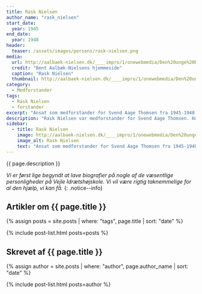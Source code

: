 ```yaml
---
title: Rask Nielsen
author_name: "rask_nielsen"
start_date: 
  year: 1945
end_date:
  year: 1948
header:
  teaser: /assets/images/persons/rask-nielsen.png
media: 
  url: http://aalbaek-nielsen.dk/____impro/1/onewebmedia/Den%20unge%20Rask%20Nielsen.jpg?etag=W%2F%222b07-58f8ca6a%22&sourceContentType=image%2Fjpeg&ignoreAspectRatio&resize=136%2B200&extract=0%2B0%2B136%2B200&quality=85
  credit: "Bent Aalbæk-Nielsens hjemmeside"
  caption: "Rask Nielsen"
  thumbnail: http://aalbaek-nielsen.dk/____impro/1/onewebmedia/Den%20unge%20Rask%20Nielsen.jpg?etag=W%2F%222b07-58f8ca6a%22&sourceContentType=image%2Fjpeg&ignoreAspectRatio&resize=136%2B200&extract=0%2B0%2B136%2B200&quality=85
category:
  - Medforstander
tags:
  - Rask Nielsen
  - forstander
excerpt: "Ansat som medforstander for Svend Aage Thomsen fra 1945-1948. Han kom fra en stilling som lærer på Ollerup Gymnastikhøjskole, som blev okkuperet af tyskerne. I 1948 tog Rask tilbage til Ollerup."
description: "Rask Nielsen var medforstander for Svend Aage Thomsen. Han kom fra en stilling som lærer på Ollerup Gymnastikhøjskole. Fra 1944 blev Ollerup Gymnastiskhøjskole også okkuperet af tyskerne. I 1948 tog Rask tilbage til Ollerup. Herfra var Svend Aage Nielsen godkendt som eneforstander."
sidebar:
  - title: Rask Nielsen
    image: http://aalbaek-nielsen.dk/____impro/1/onewebmedia/Den%20unge%20Rask%20Nielsen.jpg?etag=W%2F%222b07-58f8ca6a%22&sourceContentType=image%2Fjpeg&ignoreAspectRatio&resize=136%2B200&extract=0%2B0%2B136%2B200&quality=85
    image_alt: Rask Nielsen
    text: "Ansat som medforstander for Svend Aage Thomsen fra 1945-1948. Han kom fra en stilling som lærer på Ollerup Gymnastikhøjskole, som blev okkuperet af tyskerne. I 1948 tog Rask tilbage til Ollerup."
---
```


{{ page.description }}

_Vi er først lige begyndt at lave biografier på nogle af de væsentlige personligheder på Vejle Idrætshøjskole. Vi vil være rigtig taknemmelige for al den hjælp, vi kan få._
{: .notice--info}

## Artikler om {{ page.title }}

{% assign posts = site.posts | where: "tags", page.title | sort: "date" %}

{% include post-list.html posts=posts %}

## Skrevet af {{ page.title }}

{% assign author = site.posts | where: "author", page.author_name | sort: "date" %}

{% include post-list.html posts=author %}
